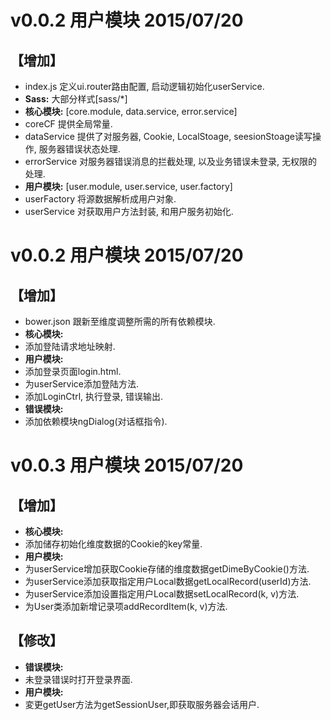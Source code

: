 # v0.0.2 用户模块 2015/07/20
## 【增加】
 - index.js 定义ui.router路由配置, 启动逻辑初始化userService.
 - **Sass:** 大部分样式[sass/*] 
 - **核心模块:** [core.module, data.service, error.service]
  - coreCF 提供全局常量.
  - dataService 提供了对服务器, Cookie, LocalStoage, seesionStoage读写操作, 服务器错误状态处理.
  - errorService 对服务器错误消息的拦截处理, 以及业务错误未登录, 无权限的处理.
 - **用户模块:** [user.module, user.service, user.factory]
  - userFactory 将源数据解析成用户对象.
  - userService 对获取用户方法封装, 和用户服务初始化.

# v0.0.2 用户模块 2015/07/20
## 【增加】
 - bower.json 跟新至维度调整所需的所有依赖模块.
 - **核心模块:**
  - 添加登陆请求地址映射.
 - **用户模块:**
  - 添加登录页面login.html.
  - 为userService添加登陆方法.
  - 添加LoginCtrl, 执行登录, 错误输出.
 - **错误模块:**
  - 添加依赖模块ngDialog(对话框指令). 

# v0.0.3 用户模块 2015/07/20
## 【增加】
 - **核心模块:**
  - 添加储存初始化维度数据的Cookie的key常量.
 - **用户模块:**
  - 为userService增加获取Cookie存储的维度数据getDimeByCookie()方法.
  - 为userService添加获取指定用户Local数据getLocalRecord(userId)方法.
  - 为userService添加设置指定用户Local数据setLocalRecord(k, v)方法.
  - 为User类添加新增记录项addRecordItem(k, v)方法.

## 【修改】
 - **错误模块:**
  - 未登录错误时打开登录界面.
 - **用户模块:**
  - 変更getUser方法为getSessionUser,即获取服务器会话用户.


